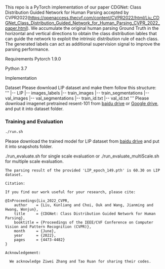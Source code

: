 This repo is a PyTorch implementation of our paper CDGNet: Class Distribution Guided Network for Human Parsing accepted by CVPR2022(https://openaccess.thecvf.com/content/CVPR2022/html/Liu_CDGNet_Class_Distribution_Guided_Network_for_Human_Parsing_CVPR_2022_paper.html). We accumulate the original human parsing Ground Truth in the horizontal and vertical directions to obtain the class distribution lables that can guide the network to exploit the intrinsic distribution rule of each class. The generated labels can act as additional supervision signal to improve the parsing performance.

Requirements
Pytorch 1.9.0

Python 3.7

Implementation

Dataset
Please download LIP dataset and make them follow this structure:
'''
|-- LIP
    |-- images_labels
        |-- train_images
        |-- train_segmentations
        |-- val_images
        |-- val_segmentations
        |-- train_id.txt
        |-- val_id.txt
'''
Please download imagenet pretrained resent-101 from [baidu drive](https://pan.baidu.com/s/1NoxI_JetjSVa7uqgVSKdPw) or [Google drive](https://drive.google.com/open?id=1rzLU-wK6rEorCNJfwrmIu5hY2wRMyKTK), and put it into dataset folder.

### Training and Evaluation
```bash
./run.sh
```
Please download the trained model for LIP dataset from [baidu drive](https://pan.baidu.com/s/1WyifPOOE0SqIzCje-d1kzA?pwd=81la) and put it into snapshots folder.

./run_evaluate.sh for single scale evaluation or ./run_evaluate_multiScale.sh for multiple scale evaluation.
``` 
The parsing result of the provided 'LIP_epoch_149.pth' is 60.30 on LIP dataset.

Citation:

If you find our work useful for your research, please cite:

@InProceedings{Liu_2022_CVPR,
    author    = {Liu, Kunliang and Choi, Ouk and Wang, Jianming and Hwang, Wonjun},
    title     = {CDGNet: Class Distribution Guided Network for Human Parsing},
    booktitle = {Proceedings of the IEEE/CVF Conference on Computer Vision and Pattern Recognition (CVPR)},
    month     = {June},
    year      = {2022},
    pages     = {4473-4482}
}

Acknowledgement:

  We acknowledge Ziwei Zhang and Tao Ruan for sharing their codes.
